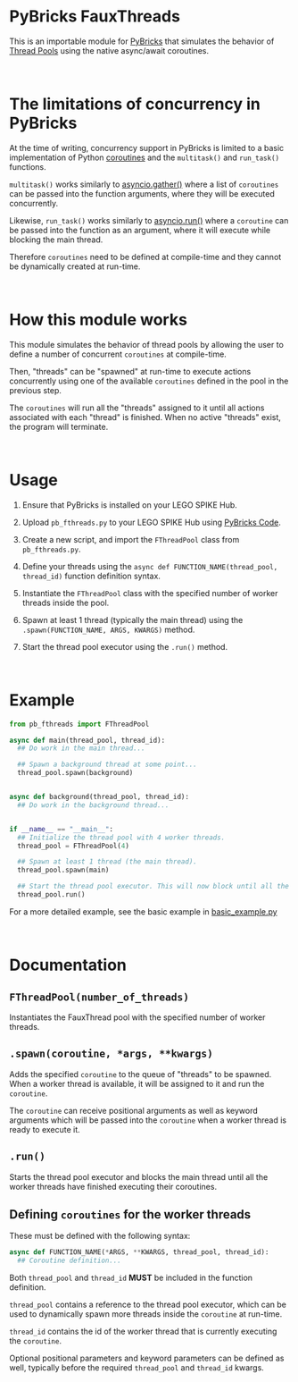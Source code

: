 # PyBricks FauxThreads

This is an importable module for [PyBricks](https://pybricks.com) that simulates the behavior of [Thread Pools](https://en.wikipedia.org/wiki/Thread_pool) using the native async/await coroutines.

&nbsp;

# The limitations of concurrency in PyBricks

At the time of writing, concurrency support in PyBricks is limited to a basic implementation of Python [coroutines](https://docs.python.org/3/glossary.html#term-coroutine) and the `multitask()` and `run_task()` functions.

`multitask()` works similarly to [asyncio.gather()](https://docs.python.org/3/library/asyncio-task.html#asyncio.gather) where a list of `coroutines` can be passed into the function arguments, where they will be executed concurrently.

Likewise, `run_task()` works similarly to [asyncio.run()](https://docs.python.org/3/library/asyncio-runner.html#asyncio.run) where a `coroutine` can be passed into the function as an argument, where it will execute while blocking the main thread.

Therefore `coroutines` need to be defined at compile-time and they cannot be dynamically created at run-time.

&nbsp;

# How this module works

This module simulates the behavior of thread pools by allowing the user to define a number of concurrent `coroutines` at compile-time.

Then, "threads" can be "spawned" at run-time to execute actions concurrently using one of the available `coroutines` defined in the pool in the previous step.

The `coroutines` will run all the "threads" assigned to it until all actions associated with each "thread" is finished. When no active "threads" exist, the program will terminate.

&nbsp;

# Usage

1. Ensure that PyBricks is installed on your LEGO SPIKE Hub.

2. Upload `pb_fthreads.py` to your LEGO SPIKE Hub using [PyBricks Code](https://code.pybricks.com/).

3. Create a new script, and import the `FThreadPool` class from `pb_fthreads.py`.

4. Define your threads using the `async def FUNCTION_NAME(thread_pool, thread_id)` function definition syntax.

5. Instantiate the `FThreadPool` class with the specified number of worker threads inside the pool.

6. Spawn at least 1 thread (typically the main thread) using the `.spawn(FUNCTION_NAME, ARGS, KWARGS)` method.

7. Start the thread pool executor using the `.run()` method.

&nbsp;

# Example

```python
from pb_fthreads import FThreadPool

async def main(thread_pool, thread_id):
  ## Do work in the main thread...

  ## Spawn a background thread at some point...
  thread_pool.spawn(background)


async def background(thread_pool, thread_id):
  ## Do work in the background thread...


if __name__ == "__main__":
  ## Initialize the thread pool with 4 worker threads.
  thread_pool = FThreadPool(4)

  ## Spawn at least 1 thread (the main thread).
  thread_pool.spawn(main)

  ## Start the thread pool executor. This will now block until all the threads are finished.
  thread_pool.run()

```

For a more detailed example, see the basic example in [basic_example.py](./basic_example.py)

&nbsp;

# Documentation

## `FThreadPool(number_of_threads)`

Instantiates the FauxThread pool with the specified number of worker threads.

## `.spawn(coroutine, *args, **kwargs)`

Adds the specified `coroutine` to the queue of "threads" to be spawned. When a worker thread is available, it will be assigned to it and run the `coroutine`.

The `coroutine` can receive positional arguments as well as keyword arguments which will be passed into the `coroutine` when a worker thread is ready to execute it.

## `.run()`

Starts the thread pool executor and blocks the main thread until all the worker threads have finished executing their coroutines.

## Defining `coroutines` for the worker threads

These must be defined with the following syntax:

```python
async def FUNCTION_NAME(*ARGS, **KWARGS, thread_pool, thread_id):
  ## Coroutine definition...

```

Both `thread_pool` and `thread_id` **MUST** be included in the function definition.

`thread_pool` contains a reference to the thread pool executor, which can be used to dynamically spawn more threads inside the `coroutine` at run-time.

`thread_id` contains the id of the worker thread that is currently executing the `coroutine`.

Optional positional parameters and keyword parameters can be defined as well, typically before the required `thread_pool` and `thread_id` kwargs.
